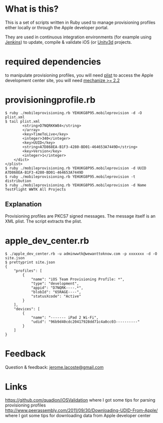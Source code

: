 # What is this? #

This is a set of scripts written in Ruby used to manage provisioning profiles either locally or through the Apple developer portal.

They are used in continuous integration environments (for example using [Jenkins](http://jenkins-ci.org)) to update, compile & validate iOS (or [Unity3d](http://unity3d.com) projects.

# required dependencies #

to manipulate provisioning profiles, you will need [plist](http://plist.rubyforge.org/Plist.html)
to access the Apple development center site, you will need [mechanize >= 2.2](http://mechanize.rubyforge.org/)

# provisioningprofile.rb #

	$ ruby ./mobileprovisioning.rb YEHUKG8P95.mobileprovision -d -O plist.xml
	$ tail plist.xml
			<string>D7NQRKKW84</string>
			</array>
			<key>TimeToLive</key>
			<integer>340</integer>
			<key>UUID</key>
			<string>A7D868EA-B1F3-4280-BD01-464653A7449D</string>
			<key>Version</key>
			<integer>1</integer>
		</dict>
	</plist>
	$ ruby ./mobileprovisioning.rb YEHUKG8P95.mobileprovision -d UUID
	A7D868EA-B1F3-4280-BD01-464653A7449D
	$ ruby ./mobileprovisioning.rb YEHUKG8P95.mobileprovision -t
	distribution
	$ ruby ./mobileprovisioning.rb YEHUKG8P95.mobileprovision -d Name
	TestFlight WWTK All Projects

## Explanation ##

Provisioning profiles are PKCS7 signed messages. The message itself is an XML plist. The script extracts the plist.

# apple_dev_center.rb #

	$ ./apple_dev_center.rb -u adminwwtk@wewanttoknow.com -p xxxxxxx -d -O site.json
    $ prettyprint site.json
	{
	    "profiles": [
	        {
	            "name": "iOS Team Provisioning Profile: *",
	            "type": "development",
				"appid": "D7NQRK----.*",
	            "blobId": "65RAGE----",
	            "statusXcode": "Active"
	        }
	    ],
	    "devices": [
	        {
	            "name": "------- iPad 2 Wi-Fi",
	            "udid": "96b9d40cdc20417928dd71c4a0cc03----------"
	        }
	    ]
	}

# Feedback #

Question & feedback: jerome.lacoste@gmail.com

# Links #

https://github.com/quadion/iOSValidation where I got some tips for parsing provisioning profiles
http://www.peerassembly.com/2011/09/30/Downloading-UDID-From-Apple/ where I got some tips for downloading data from Apple developer center